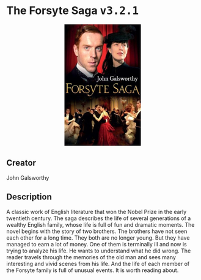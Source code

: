 
# The Forsyte Saga <kbd>v3.2.1</kbd>

<center>
  <img src="./cover-1024.jpg"/>
</center>

## Creator
John Galsworthy

## Description
A classic work of English literature that won the Nobel Prize in the early twentieth century. The saga describes the life of several generations of a wealthy English family, whose life is full of fun and dramatic moments. The novel begins with the story of two brothers. The brothers have not seen each other for a long time. They both are no longer young. But they have managed to earn a lot of money. One of them is terminally ill and now is trying to analyze his life. He wants to understand what he did wrong. The reader travels through the memories of the old man and sees many interesting and vivid scenes from his life. And the life of each member of the Forsyte family is full of unusual events. It is worth reading about.  
